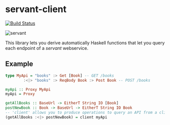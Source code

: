 # servant-client

[![Build Status](https://secure.travis-ci.org/haskell-servant/servant-client.svg)](http://travis-ci.org/haskell-servant/servant-client)

![servant](https://raw.githubusercontent.com/haskell-servant/servant/master/servant.png)

This library lets you derive automatically Haskell functions that let you query each endpoint of a *servant* webservice.

## Example

``` haskell
type MyApi = "books" :> Get [Book] -- GET /books
        :<|> "books" :> ReqBody Book :> Post Book -- POST /books

myApi :: Proxy MyApi
myApi = Proxy

getAllBooks :: BaseUrl -> EitherT String IO [Book]
postNewBook :: Book -> BaseUrl -> EitherT String IO Book
-- 'client' allows you to produce operations to query an API from a client.
(getAllBooks :<|> postNewBook) = client myApi
```